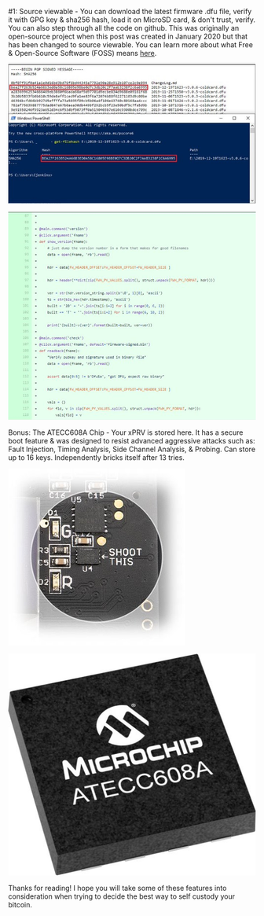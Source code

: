 #1: Source viewable - You can download the latest firmware .dfu file, verify it with GPG key & sha256 hash, load it on MicroSD card, & don't trust, verify. You can also step through all the code on github. This was originally an open-source project when this post was created in January 2020 but that has been changed to source viewable. You can learn more about what Free & Open-Source Software (FOSS) means [here](https://en.wikipedia.org/wiki/Free_and_open-source_software).

![](assets/14.jpg)

![](assets/15.jpg)

Bonus: The ATECC608A Chip - Your xPRV is stored here. It has a secure boot feature & was designed to resist advanced aggressive attacks such as: Fault Injection, Timing Analysis, Side Channel Analysis, & Probing. Can store up to 16 keys. Independently bricks itself after 13 tries.

![](assets/16.jpg)

![](assets/17.jpg)

Thanks for reading! I hope you will take some of these features into consideration when trying to decide the best way to self custody your bitcoin. 
